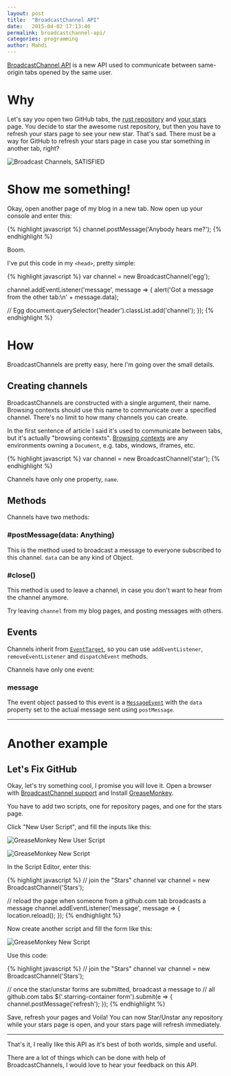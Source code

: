 ```yaml
---
layout: post
title:  "BroadcastChannel API"
date:   2015-04-02 17:13:46
permalink: broadcastchannel-api/
categories: programming
author: Mahdi
---
```


[BroadcastChannel API](https://developer.mozilla.org/en-US/docs/Web/API/Broadcast_Channel_API)
is a new API used to communicate between same-origin tabs opened by the same user.

Why
===
Let's say you open two GitHub tabs, the [rust
repository](https://github.com/rust-lang/rust) and [your
stars](https://github.com/stars) page. You decide to star the awesome rust
repository, but then you have to refresh your stars page to see your new star.
That's sad. There must be a way for GitHub to refresh your stars page in case
you star something in another tab, right?

![Broadcast Channels, SATISFIED](/img/broadcast-channels.jpg)

Show me something!
==================
Okay, open another page of my blog in a new tab. Now open up your console and enter this:

{% highlight javascript %}
channel.postMessage('Anybody hears me?');
{% endhighlight %}

Boom.

I've put this code in my `<head>`, pretty simple:

{% highlight javascript %}
var channel = new BroadcastChannel('egg');

channel.addEventListener('message', message => {
  alert('Got a message from the other tab:\n' + message.data);

  // Egg
  document.querySelector('header').classList.add('channel');
});
{% endhighlight %}


How
===
BroadcastChannels are pretty easy, here I'm going over the small details.

Creating channels
-----------------
BroadcastChannels are constructed with a single argument, their name. Browsing
contexts should use this name to communicate over a specified channel. There's
no limit to how many channels you can create.

In the first sentence of article I said it's used to communicate between tabs,
but it's actually "browsing contexts". [Browsing
contexts](http://www.w3.org/TR/html5/browsers.html#browsing-context) are any
environments owning a `Document`, e.g. tabs, windows, iframes, etc.

{% highlight javascript %}
var channel = new BroadcastChannel('star');
{% endhighlight %}

Channels have only one property, `name`.

Methods
-------
Channels have two methods:

### #postMessage(data: Anything)
This is the method used to broadcast a message to everyone subscribed to this channel. `data` can be any kind of Object.

### #close()
This method is used to leave a channel, in case you don't want to hear from the channel anymore.

Try leaving `channel` from my blog pages, and posting messages with others.

Events
------
Channels inherit from [`EventTarget`](https://developer.mozilla.org/en-US/docs/Web/API/EventTarget), so you can use  `addEventListener`, `removeEventListener` and `dispatchEvent` methods.

Channels have only one event:

### message
The event object passed to this event is a
[`MessageEvent`](https://developer.mozilla.org/en-US/docs/Web/API/MessageEvent)
with the `data` property set to the actual message sent using `postMessage`.

---

Another example
===============
Let's Fix GitHub
----------------

Okay, let's try something cool, I promise you will love it. Open a browser with
[BroadcastChannel support](http://caniuse.com/#feat=broadcastchannel) and
Install [GreaseMonkey](http://www.greasespot.net/).

You have to add two scripts, one for repository pages, and one for the stars page.

Click "New User Script", and fill the inputs like this:

![GreaseMonkey New User Script](/img/greasemonkey-new-user-script.png)

![GreaseMonkey New Script](/img/greasemonkey-github-stars.png)

In the Script Editor, enter this:

{% highlight javascript %}
// join the "Stars" channel
var channel = new BroadcastChannel('Stars');

// reload the page when someone from a github.com tab broadcasts a message
channel.addEventListener('message', message => {
  location.reload();
});
{% endhighlight %}

Now create another script and fill the form like this:

![GreaseMonkey New Script](/img/greasemonkey-github-repositories.png)

Use this code:

{% highlight javascript %}
// join the "Stars" channel
var channel = new BroadcastChannel('Stars');

// once the star/unstar forms are submitted, broadcast a message to
// all github.com tabs
$('.starring-container form').submit(e => {
  channel.postMessage('refresh');
});
{% endhighlight %}

Save, refresh your pages and Voila! You can now Star/Unstar any repository while your stars page
is open, and your stars page will refresh immediately.

---

That's it, I really like this API as it's best of both worlds, simple and useful.

There are a lot of things which can be done with help of BroadcastChannels, I
would love to hear your feedback on this API.
